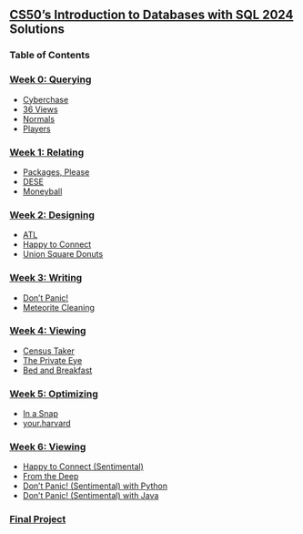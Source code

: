 ## [CS50’s Introduction to Databases with SQL 2024](https://cs50.harvard.edu/sql/2024/) Solutions

### Table of Contents
### [Week 0: Querying](https://cs50.harvard.edu/sql/2024/weeks/0/)
- [Cyberchase]()
- [36 Views]()
- [Normals]()
- [Players]()

### [Week 1: Relating](https://cs50.harvard.edu/sql/2024/weeks/1/)
- [Packages, Please]()
- [DESE]()
- [Moneyball]()

### [Week 2: Designing](https://cs50.harvard.edu/sql/2024/weeks/2/)
- [ATL]()
- [Happy to Connect]()
- [Union Square Donuts]()

### [Week 3: Writing](https://cs50.harvard.edu/sql/2024/weeks/3/)
- [Don’t Panic!]()
- [Meteorite Cleaning]()

### [Week 4: Viewing](https://cs50.harvard.edu/sql/2024/weeks/4/)
- [Census Taker]()
- [The Private Eye]()
- [Bed and Breakfast]()

### [Week 5: Optimizing](https://cs50.harvard.edu/sql/2024/weeks/5/)
- [In a Snap]()
- [your.harvard]()

### [Week 6: Viewing](https://cs50.harvard.edu/sql/2024/weeks/6/)
- [Happy to Connect (Sentimental)]()
- [From the Deep]()
- [Don’t Panic! (Sentimental) with Python]()
- [Don’t Panic! (Sentimental) with Java]()

### [Final Project](https://cs50.harvard.edu/sql/2024/project/)
